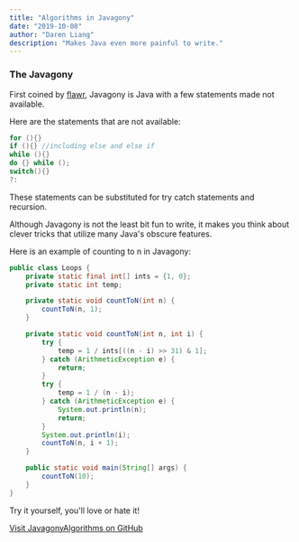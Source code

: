 ```yaml
---
title: "Algorithms in Javagony"
date: "2019-10-08"
author: "Daren Liang"
description: "Makes Java even more painful to write."
---
```


<script async defer src="https://buttons.github.io/buttons.js"></script>

### The Javagony

First coined by [flawr](https://chat.stackexchange.com/users/122082/flawr),
Javagony is Java with a few statements made not available.

Here are the statements that are not available:

```Java
for (){}
if (){} //including else and else if
while (){}
do {} while ();
switch(){}
?:
```

These statements can be substituted for try catch statements and recursion.

Although Javagony is not the least bit fun to write, it makes you think about
clever tricks that utilize many Java's obscure features.

Here is an example of counting to n in Javagony:

```Java
public class Loops {
    private static final int[] ints = {1, 0};
    private static int temp;

    private static void countToN(int n) {
        countToN(n, 1);
    }

    private static void countToN(int n, int i) {
        try {
            temp = 1 / ints[((n - i) >> 31) & 1];
        } catch (ArithmeticException e) {
            return;
        }
        try {
            temp = 1 / (n - i);
        } catch (ArithmeticException e) {
            System.out.println(n);
            return;
        }
        System.out.println(i);
        countToN(n, i + 1);
    }

    public static void main(String[] args) {
        countToN(10);
    }
}
```

Try it yourself, you'll love or hate it!

<a class="github-button" href="https://github.com/darenliang/JavagonyAlgorithms" data-size="large" aria-label="Visit JavagonyAlgorithms on GitHub">
Visit JavagonyAlgorithms on GitHub</a>
